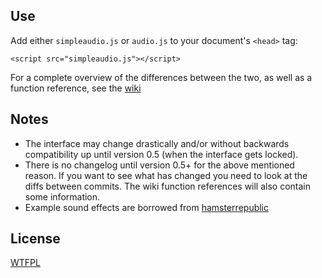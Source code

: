 ## Use

Add either `simpleaudio.js` or `audio.js` to your document's `<head>` tag:

	<script src="simpleaudio.js"></script>

For a complete overview of the differences between the two, as well as a
function reference, see the [wiki](http://github.com/torvalamo/htmlaudio/wiki/)

## Notes

- The interface may change drastically and/or without backwards compatibility
up until version 0.5 (when the interface gets locked).
- There is no changelog until version 0.5+ for the above mentioned reason. If
you want to see what has changed you need to look at the diffs between commits.
The wiki function references will also contain some information.
- Example sound effects are borrowed from [hamsterrepublic](http://hamsterrepublic.com/ohrrpgce/index.php/Free_Sound_Effects.html)

## License

[WTFPL](http://sam.zoy.org/wtfpl/COPYING)